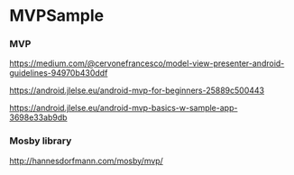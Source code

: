 # MVPSample


### MVP

https://medium.com/@cervonefrancesco/model-view-presenter-android-guidelines-94970b430ddf

https://android.jlelse.eu/android-mvp-for-beginners-25889c500443

https://android.jlelse.eu/android-mvp-basics-w-sample-app-3698e33ab9db




### Mosby library
  
http://hannesdorfmann.com/mosby/mvp/
